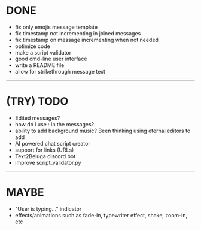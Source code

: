 # DONE
- fix only emojis message template
- fix timestamp not incrementing in joined messages
- fix timestamp on message incrementing when not needed
- optimize code
- make a script validator
- good cmd-line user interface
- write a README file
- allow for strikethrough message text

----------------------------------------------------

# (TRY) TODO
- Edited messages?
- how do i use : in the messages?
- ability to add background music? Been thinking using eternal editors to add
- AI powered chat script creator
- support for links (URLs)
- Text2Beluga discord bot
- improve script_validator.py

----------------------------------------------------

# MAYBE
- "User is typing..." indicator
- effects/animations such as fade-in, typewriter effect, shake, zoom-in, etc
